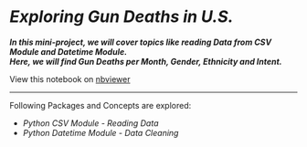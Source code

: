 # *Exploring Gun Deaths in U.S.*

***In this mini-project, we will cover topics like reading Data from CSV Module and Datetime Module.<br>
Here, we will find Gun Deaths per Month, Gender, Ethnicity and Intent.***

View this notebook on [nbviewer](https://nbviewer.jupyter.org/github/nveenverma/nveenverma.github.io/blob/master/Exploring%20Gun%20Deaths%20in%20the%20US/Basics.ipynb)

--- 

Following Packages and Concepts are explored:

- *Python CSV Module - Reading Data*
- *Python Datetime Module - Data Cleaning*
